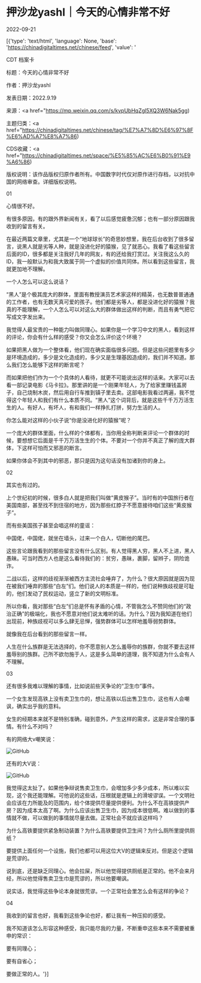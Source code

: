 # 押沙龙yashl｜今天的心情非常不好

2022-09-21

[{'type': 'text/html', 'language': None, 'base': 'https://chinadigitaltimes.net/chinese/feed', 'value': '

CDT 档案卡

标题：今天的心情非常不好

作者：押沙龙yashl

发表日期：2022.9.19

来源：<a href="https://mp.weixin.qq.com/s/kvpUbHqZgl5XQ3W6Nak5gg)

主题归类：<a href="https://chinadigitaltimes.net/chinese/tag/%E7%A7%8D%E6%97%8F%E6%AD%A7%E8%A7%86)

CDS收藏：<a href="https://chinadigitaltimes.net/space/%E5%85%AC%E6%B0%91%E9%A6%86)

版权说明：该作品版权归原作者所有。中国数字时代仅对原作进行存档，以对抗中国的网络审查。详细版权说明。





01

心情很不好。

有很多原因，有的跟外界新闻有关，看了以后感觉疲惫沉郁；也有一部分原因跟我收到的留言有关。

在最近两篇文章里，尤其是一个“地球球长”的奇思妙想里，我在后台收到了很多留言，说黑人就是劣等人种，就是没进化好的猿猴，见了就恶心。我看了看这些留言后面的ID，很多都是关注我好几年的网友，有的还给我打赏过。关注我这么久的ID，我一般默认为和我大致属于同一个虚拟的价值共同体。所以看到这些留言，我就更加地不理解。

一个人怎么可以这么说话？

“黑人”是个极其庞大的群体，里面有教授演员艺术家这样的精英，也无数普普通通的工作者，也有无数天真可爱的孩子。他们都是劣等人，都是没进化好的猿猴？我真的不能理解，一个人怎么可以对这么大的群体做出这样的判断，而且有勇气把它写成文字发出来。

我觉得人最宝贵的一种能力叫做同理心。如果你是一个学习中文的黑人，看到这样的评论，你会有什么样的感受？你又会怎么评价这个环境？

如果把黑人做为一个整体看，他们现在确实面临很多问题。但是这些问题里有多少是环境造成的，多少是文化造成的，多少又是生理基因造成的，我们并不知道。那么我们怎么能够下这样的断言呢？

而如果把他们作为一个个具体的人看待，就更不可能说出这样的话来。大家可以去看一部记录电影《马卡拉》。那里讲的是一个刚果年轻人，为了给家里赚钱盖房子，自己烧制木炭，然后用自行车推到镇子里去卖。这部电影我看过两遍，我不觉得这个年轻人和我们有什么本质不同。“黑人”这个词背后，就是这些千千万万活生生的人。有好人，有坏人，有和我们一样挣扎打拼，努力生活的人。

你怎么能对这样的小伙子说“你是没进化好的猿猴”呢？

一个庞大的群体里面，什么样的个体都有，当你用全称判断来评论一个群体的时候，要想想它后面是千千万万活生生的个体。不要对一个你并不真正了解的庞大群体，下这样可怕而又邪恶的断言。

如果你体会不到其中的邪恶，那只是因为这句话没有加诸到你的身上。

02

其实也有过的。

上个世纪初的时候，很多白人就是把我们叫做“黄皮猴子”。当时有的中国旅行者在美国南部，甚至找不到住宿的地方，因为那些红脖子不愿意接待咱们这些“黄皮猴子”。

而有些美国孩子甚至会唱这样的童谣：



中国佬，中国佬，就坐在墙头，过来一个白人，切断他的尾巴。



这些言论跟我看到的那些留言没有什么区别。有人觉得黑人穷，黑人不上进，黑人愚昧。可当时西方人也是这么看待我们的：贫穷，愚昧，裹脚，留辫子，阴险诡诈。

二战以后，这样的歧视渐渐被西方主流社会唾弃了，为什么？很大原因就是因为现在被我们唾弃的那些“白左”们。他们说人的本质是一样的，他们说种族歧视是可耻的，他们发动了民权运动，竖立了新的文明标准。

所以你看，我对那些“白左”们总是怀有矛盾的心情，不管我怎么不赞同他们的“政治正确”的极端化，我也不愿意对他们说太难听的话。为什么？因为我知道在他们出现前，种族歧视可以多么肆无忌惮，强势群体可以怎样地羞辱弱势群体。

就像我在后台看到的那些留言一样。

人生在什么族群是无法选择的，你不愿意别人怎么羞辱你的族群，你就不要去这样羞辱别的族群。己所不欲勿施于人，这是多么简单的道理，我不知道为什么会有人不理解。

03

还有很多我难以理解的事情，比如说前些天争论的“卫生巾”事件。

一个女生发现高铁上没有卖卫生巾的，想让高铁以后出售卫生巾，这也有人会嘲讽，确实出乎我的意料。

女生的经期本来就不是特别准确，碰到意外，产生这样的需求，这是非常合理的事情。有什么不对吗？

有的网络大v嘲笑说：

![GitHub](https://chinadigitaltimes.net/chinese/files/2022/09/post-687317-632a57b74ddb0.png)

还有的大V说：

![GitHub](https://chinadigitaltimes.net/chinese/files/2022/09/post-687317-632a57b75f0e6.png)

我觉得这太扯了。如果他争辩说售卖卫生巾，会增加多少多少成本，所以难以实现，这个我还能理解。可他说的这些话，压根就是逻辑上的滑坡谬误。一个文明社会应该在力所能及的范围内，给个体提供尽量提供便利。为什么不在高铁提供产房？因为成本太高了啊。为什么应该出售卫生巾，因为成本很低啊。难以做到的事情就不做，可以做到的事情就尽量去做。正常社会不就应该这样吗？

为什么高铁要提供紧急制动装置？为什么高铁要提供卫生间？为什么厕所里提供厕纸？

要提供上面任何一个设施，我们也都可以用这位大V的逻辑来反对。但是这个逻辑是荒谬的。

说到底，还是缺乏同理心。他会拉屎，所以他觉得提供厕纸是正常的。他不会来月经，所以他觉得售卖卫生巾是荒谬的，所以他要嘲讽。

说实话，我觉得这些争论本身就很荒谬。一个正常社会里怎么会有这样的争论？

04

我收到的留言也好，我看到这些争论也好，都让我有一种压抑的感受。

我不知道该怎么形容这种感受，我只能尽我的力量，不断重申这些本来不需要被重申的常识：

要有同理心；

要有自省心；

要做正常的人。'}]
